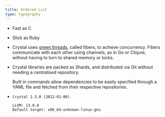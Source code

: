 ```yaml
---
title: Ordered List
type: typography
---
```


* Fast as C
* Slick as Ruby
* Crystal uses [green threads](/), called fibers, to achieve concurrency. Fibers communicate with each other using channels, as in Go or Clojure, without   having to turn to shared memory or locks.
* Crystal libraries are packed as Shards, and distributed via Git without needing a centralised repository.

  Built in commands allow dependencies to be easily specified through a YAML file and fetched from their respective repositories.
* ```text
  Crystal 1.3.0 (2022-01-06)

  LLVM: 13.0.0
  Default target: x86_64-unknown-linux-gnu
  ```
